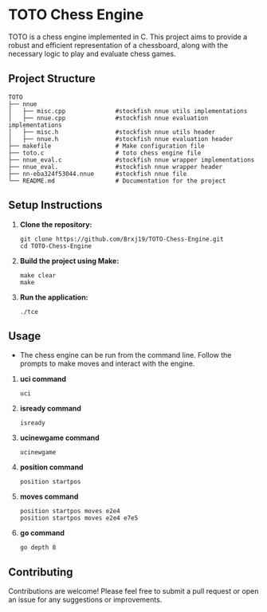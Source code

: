 # TOTO Chess Engine

TOTO is a chess engine implemented in C. This project aims to provide a robust and efficient representation of a chessboard, along with the necessary logic to play and evaluate chess games.

## Project Structure

```
TOTO
├── nnue
│   ├── misc.cpp              #stockfish nnue utils implementations
│   ├── nnue.cpp              #stockfish nnue evaluation implementations
│   ├── misc.h                #stockfish nnue utils header
│   ├── nnue.h                #stockfish nnue evaluation header
├── makefile                  # Make configuration file
├── toto.c                    # toto chess engine file
├── nnue_eval.c               #stockfish nnue wrapper implementations
├── nnue_eval.                #stockfish nnue wrapper header
├── nn-eba324f53044.nnue      #stockfish nnue file
└── README.md                 # Documentation for the project
```

## Setup Instructions

1. **Clone the repository:**
   ```
   git clone https://github.com/Brxj19/TOTO-Chess-Engine.git         
   cd TOTO-Chess-Engine
   ```

2. **Build the project using Make:**
   ```
   make clear
   make
   ```

3. **Run the application:**
   ```
   ./tce
   ```

## Usage
  
- The chess engine can be run from the command line. Follow the prompts to make moves and interact with the engine.

1. **uci command**
   ```
   uci
   ```
2. **isready command**
   ```
   isready
   ```
3. **ucinewgame command**
   ```
   ucinewgame
   ```
4. **position command**
   ```
   position startpos
   ```
5. **moves command**
   ```
   position startpos moves e2e4
   position startpos moves e2e4 e7e5
   ```
6. **go command**
   ```
   go depth 8
   ```
## Contributing

Contributions are welcome! Please feel free to submit a pull request or open an issue for any suggestions or improvements.
